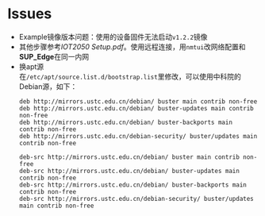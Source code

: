 # Issues
- Example镜像版本问题：使用的设备固件无法启动`v1.2.2`镜像
- 其他步骤参考*IOT2050 Setup.pdf*。使用远程连接，用`nmtui`改网络配置和**SUP_Edge**在同一内网
- 换apt源  
  在`/etc/apt/source.list.d/bootstrap.list`里修改，可以使用中科院的Debian源，如下：
  ```vim
  deb http://mirrors.ustc.edu.cn/debian/ buster main contrib non-free
  deb http://mirrors.ustc.edu.cn/debian/ buster-updates main contrib non-free
  deb http://mirrors.ustc.edu.cn/debian/ buster-backports main contrib non-free
  deb http://mirrors.ustc.edu.cn/debian-security/ buster/updates main contrib non-free

  deb-src http://mirrors.ustc.edu.cn/debian/ buster main contrib non-free
  deb-src http://mirrors.ustc.edu.cn/debian/ buster-updates main contrib non-free
  deb-src http://mirrors.ustc.edu.cn/debian/ buster-backports main contrib non-free
  deb-src http://mirrors.ustc.edu.cn/debian-security/ buster/updates main contrib non-free
  ```